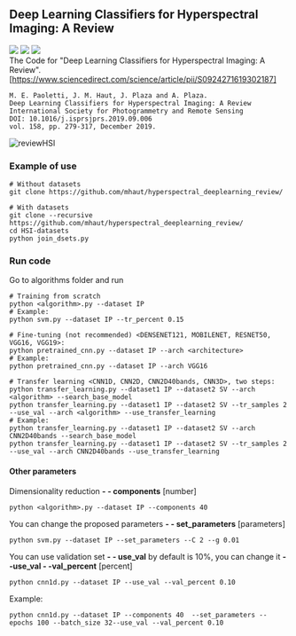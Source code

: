 ## Deep Learning Classifiers for Hyperspectral Imaging: A Review
![](https://img.shields.io/github/stars/mhaut/hyperspectral_deeplearning_review.svg) ![](https://img.shields.io/github/forks/mhaut/hyperspectral_deeplearning_review.svg) ![](https://img.shields.io/github/issues/mhaut/hyperspectral_deeplearning_review.svg)  
The Code for "Deep Learning Classifiers for Hyperspectral Imaging: A Review".  
[https://www.sciencedirect.com/science/article/pii/S0924271619302187]
```
M. E. Paoletti, J. M. Haut, J. Plaza and A. Plaza.
Deep Learning Classifiers for Hyperspectral Imaging: A Review
International Society for Photogrammetry and Remote Sensing
DOI: 10.1016/j.isprsjprs.2019.09.006
vol. 158, pp. 279-317, December 2019.
```

![reviewHSI](https://github.com/mhaut/hyperspectral_deeplearning_review/blob/master/images/paviaclasf.png)

### Example of use
```
# Without datasets
git clone https://github.com/mhaut/hyperspectral_deeplearning_review/

# With datasets
git clone --recursive https://github.com/mhaut/hyperspectral_deeplearning_review/
cd HSI-datasets
python join_dsets.py
```

### Run code
Go to algorithms folder and run
```
# Training from scratch
python <algorithm>.py --dataset IP 
# Example:
python svm.py --dataset IP --tr_percent 0.15

# Fine-tuning (not recommended) <DENSENET121, MOBILENET, RESNET50, VGG16, VGG19>:
python pretrained_cnn.py --dataset IP --arch <architecture>
# Example:
python pretrained_cnn.py --dataset IP --arch VGG16

# Transfer learning <CNN1D, CNN2D, CNN2D40bands, CNN3D>, two steps:
python transfer_learning.py --dataset1 IP --dataset2 SV --arch <algorithm> --search_base_model
python transfer_learning.py --dataset1 IP --dataset2 SV --tr_samples 2 --use_val --arch <algorithm> --use_transfer_learning
# Example:
python transfer_learning.py --dataset1 IP --dataset2 SV --arch CNN2D40bands --search_base_model
python transfer_learning.py --dataset1 IP --dataset2 SV --tr_samples 2 --use_val --arch CNN2D40bands --use_transfer_learning
```

#### Other parameters
Dimensionality reduction **- - components** [number]
```
python <algorithm>.py --dataset IP --components 40
```
You can change the proposed parameters  **- - set_parameters** [parameters]
```
python svm.py --dataset IP --set_parameters --C 2 --g 0.01
```
You can use validation set  **- - use_val** by default is 10%, you can change it **- -use_val - -val_percent** [percent]
```
python cnn1d.py --dataset IP --use_val --val_percent 0.10
```
Example:
```
python cnn1d.py --dataset IP --components 40  --set_parameters --epochs 100 --batch_size 32--use_val --val_percent 0.10
```
